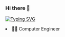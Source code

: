 ### Hi there 👋

[![Typing SVG](https://readme-typing-svg.demolab.com/?lines=I'm+Rehman+Amjad;And+I+work+as+Mobile+App+Developer)](https://git.io/typing-svg)


<ui>
<li>
  👨‍💻 Computer Engineer
</li>
</ui>
<!--
**rehmanamjad/rehmanamjad** is a ✨ _special_ ✨ repository because its `README.md` (this file) appears on your GitHub profile.

Here are some ideas to get you started:

- 🔭 I’m currently working as a Project Manager
- 🌱 I’m currently learning ...
- 👯 I’m looking to collaborate on ...
- 🤔 I’m looking for help with ...
- 💬 Ask me about ...
- 📫 How to reach me: ...
- 😄 Pronouns: ...
- ⚡ Fun fact: ...
-->
